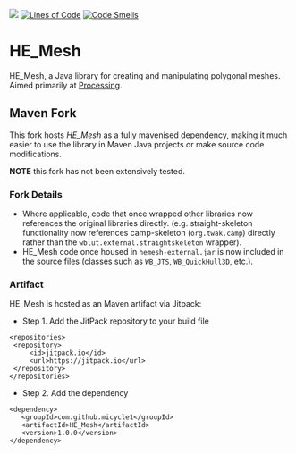 [![](https://jitpack.io/v/micycle1/HE_Mesh.svg)](https://jitpack.io/#micycle1/HE_Mesh)
 [![Lines of Code](https://sonarcloud.io/api/project_badges/measure?project=micycle1_HE_Mesh&metric=ncloc)](https://sonarcloud.io/summary/new_code?id=micycle1_HE_Mesh) [![Code Smells](https://sonarcloud.io/api/project_badges/measure?project=micycle1_HE_Mesh&metric=code_smells)](https://sonarcloud.io/summary/new_code?id=micycle1_HE_Mesh)

# HE_Mesh

HE_Mesh, a Java library for creating and manipulating polygonal meshes. Aimed primarily at [Processing](http://processing.org/).

## Maven Fork
This fork hosts _HE_Mesh_ as a fully mavenised dependency, making it much easier to use the library in Maven Java projects or make source code modifications.

**NOTE**  this fork has not been extensively tested.

### Fork Details

* Where applicable, code that once wrapped other libraries now references the original libraries directly.
(e.g. straight-skeleton functionality now references camp-skeleton (`org.twak.camp`) directly rather than the `wblut.external.straightskeleton` wrapper).
* HE_Mesh code once housed in `hemesh-external.jar` is now included in the source files (classes such as `WB_JTS`, `WB_QuickHull3D`, etc.).

### Artifact

HE_Mesh is hosted as an Maven artifact via Jitpack:

* Step 1. Add the JitPack repository to your build file

```
<repositories>
 <repository>
     <id>jitpack.io</id>
     <url>https://jitpack.io</url>
 </repository>
</repositories>
 ```
 
* Step 2. Add the dependency
 
 ```
<dependency>
    <groupId>com.github.micycle1</groupId>
    <artifactId>HE_Mesh</artifactId>
    <version>1.0.0</version>
</dependency>
 ```
